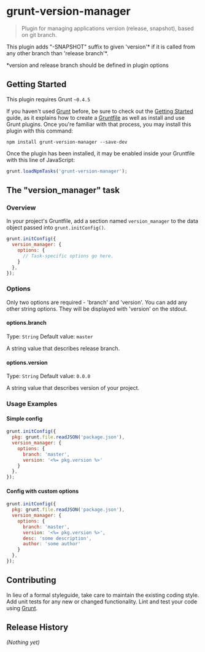 # grunt-version-manager

> Plugin for managing applications version (release, snapshot), based on git branch.

This plugin adds "-SNAPSHOT" suffix to given 'version'* if it is called from any other branch than 'release branch'*.

*version and release branch should be defined in plugin options

## Getting Started
This plugin requires Grunt `~0.4.5`

If you haven't used [Grunt](http://gruntjs.com/) before, be sure to check out the [Getting Started](http://gruntjs.com/getting-started) guide, as it explains how to create a [Gruntfile](http://gruntjs.com/sample-gruntfile) as well as install and use Grunt plugins. Once you're familiar with that process, you may install this plugin with this command:

```shell
npm install grunt-version-manager --save-dev
```

Once the plugin has been installed, it may be enabled inside your Gruntfile with this line of JavaScript:

```js
grunt.loadNpmTasks('grunt-version-manager');
```

## The "version_manager" task

### Overview
In your project's Gruntfile, add a section named `version_manager` to the data object passed into `grunt.initConfig()`.

```js
grunt.initConfig({
  version_manager: {
    options: {
      // Task-specific options go here.
    }
  },
});
```

### Options

Only two options are required - 'branch' and 'version'. You can add any other string options. They will be displayed with 'version' on the stdout.

#### options.branch
Type: `String`
Default value: `master`

A string value that describes release branch.

#### options.version
Type: `String`
Default value: `0.0.0`

A string value that describes version of your project.

### Usage Examples

#### Simple config

```js
grunt.initConfig({
  pkg: grunt.file.readJSON('package.json'),
  version_manager: {
    options: {
      branch: 'master',
      version: '<%= pkg.version %>'
    }
  },
});
```

#### Config with custom options
```js
grunt.initConfig({
  pkg: grunt.file.readJSON('package.json'),
  version_manager: {
    options: {
      branch: 'master',
      version: '<%= pkg.version %>',
      desc: 'some description',
      author: 'some author'
    }
  },
});
```

## Contributing
In lieu of a formal styleguide, take care to maintain the existing coding style. Add unit tests for any new or changed functionality. Lint and test your code using [Grunt](http://gruntjs.com/).

## Release History
_(Nothing yet)_
